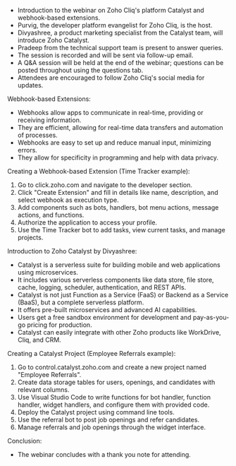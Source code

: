 - Introduction to the webinar on Zoho Cliq's platform Catalyst and webhook-based extensions.
- Purvig, the developer platform evangelist for Zoho Cliq, is the host.
- Divyashree, a product marketing specialist from the Catalyst team, will introduce Zoho Catalyst.
- Pradeep from the technical support team is present to answer queries.
- The session is recorded and will be sent via follow-up email.
- A Q&A session will be held at the end of the webinar; questions can be posted throughout using the questions tab.
- Attendees are encouraged to follow Zoho Cliq's social media for updates.

Webhook-based Extensions:
- Webhooks allow apps to communicate in real-time, providing or receiving information.
- They are efficient, allowing for real-time data transfers and automation of processes.
- Webhooks are easy to set up and reduce manual input, minimizing errors.
- They allow for specificity in programming and help with data privacy.

Creating a Webhook-based Extension (Time Tracker example):
1. Go to click.zoho.com and navigate to the developer section.
2. Click "Create Extension" and fill in details like name, description, and select webhook as execution type.
3. Add components such as bots, handlers, bot menu actions, message actions, and functions.
4. Authorize the application to access your profile.
5. Use the Time Tracker bot to add tasks, view current tasks, and manage projects.

Introduction to Zoho Catalyst by Divyashree:
- Catalyst is a serverless suite for building mobile and web applications using microservices.
- It includes various serverless components like data store, file store, cache, logging, scheduler, authentication, and REST APIs.
- Catalyst is not just Function as a Service (FaaS) or Backend as a Service (BaaS), but a complete serverless platform.
- It offers pre-built microservices and advanced AI capabilities.
- Users get a free sandbox environment for development and pay-as-you-go pricing for production.
- Catalyst can easily integrate with other Zoho products like WorkDrive, Cliq, and CRM.

Creating a Catalyst Project (Employee Referrals example):
1. Go to control.catalyst.zoho.com and create a new project named "Employee Referrals".
2. Create data storage tables for users, openings, and candidates with relevant columns.
3. Use Visual Studio Code to write functions for bot handler, function handler, widget handlers, and configure them with provided code.
4. Deploy the Catalyst project using command line tools.
5. Use the referral bot to post job openings and refer candidates.
6. Manage referrals and job openings through the widget interface.

Conclusion:
- The webinar concludes with a thank you note for attending.